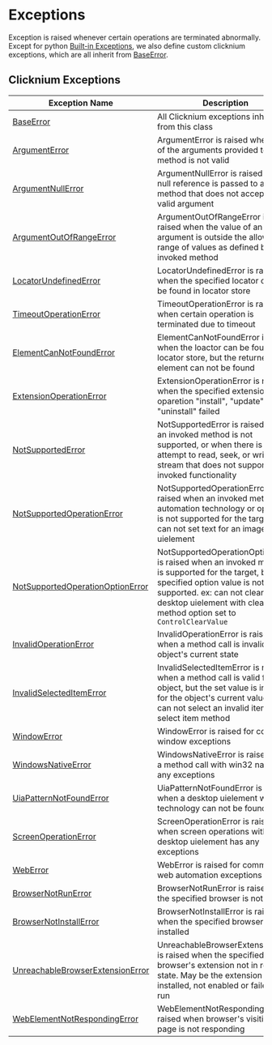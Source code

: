 # Exceptions

Exception is raised whenever certain operations are terminated abnormally. Except for python [Built-in Exceptions](https://docs.python.org/3/library/exceptions.html#built-in-exceptions), we also define custom clicknium exceptions, which are all inherit from [BaseError](./doc/api/python/exceptions/baseerror.md).


## Clicknium Exceptions <!-- {docsify-ignore} -->

| Exception Name      | Description |
| -----------| ----------- |
| [BaseError](./doc/api/python/exceptions/baseerror.md) |All Clicknium exceptions inherit from this class|
| [ArgumentError](./doc/api/python/exceptions/argumenterror.md) |  ArgumentError is raised when one of the arguments provided to a method is not valid|
| [ArgumentNullError](./doc/api/python/exceptions/argumentnullerror.md) | ArgumentNullError is raised when a null reference is passed to a method that does not accept it as a valid argument|
| [ArgumentOutOfRangeError](./doc/api/python/exceptions/argumentoutofrangeerror.md) | ArgumentOutOfRangeError is raised when the value of an argument is outside the allowable range of values as defined by the invoked method|
| [LocatorUndefinedError](./doc/api/python/exceptions/locatorundefinederror.md) | LocatorUndefinedError is raised when the specified locator can not be found in locator store|
| [TimeoutOperationError](./doc/api/python/exceptions/timeoutoperationerror.md) | TimeoutOperationError is raised when certain operation is terminated due to timeout|
| [ElementCanNotFoundError](./doc/api/python/exceptions/elementcannotfounderror.md) | ElementCanNotFoundError is raised when the loactor can be found in locator store, but the returned ui element can not be found|
| [ExtensionOperationError](./doc/api/python/exceptions/extensionoperationerror.md) | ExtensionOperationError is raised when the specified extension with oparetion "install", "update", or "uninstall" failed|
| [NotSupportedError](./doc/api/python/exceptions/notsupportederror.md) | NotSupportedError is raised when an invoked method is not supported, or when there is an attempt to read, seek, or write to a stream that does not support the invoked functionality|
| [NotSupportedOperationError](./doc/api/python/exceptions/notsupportedoperationerror.md) | NotSupportedOperationError is raised when an invoked method, its automation technology or operation is not supported for the target. ex: can not set text for an image uielement |
| [NotSupportedOperationOptionError](./doc/api/python/exceptions/notsupportedoperationoptionerror)   | NotSupportedOperationOptionError is raised when an invoked method is supported for the target, but the specified option value is not supported. ex: can not clear text for desktop uielement with clear method option set to `ControlClearValue`|
| [InvalidOperationError](./doc/api/python/exceptions/invalidoperationerror.md)   |  InvalidOperationError is raised when a method call is invalid for the object's current state|
| [InvalidSelectedItemError](./doc/api/python/exceptions/invalidselecteditemerror.md)   | InvalidSelectedItemError is raised when a method call is valid for the object, but the set value is invalid for the object's current value. ex: can not select an invalid item for select item method|
| [WindowError](./doc/api/python/exceptions/windowerror.md)   | WindowError is raised for common window exceptions|
| [WindowsNativeError](./doc/api/python/exceptions/windowsnativeerror.md)   | WindowsNativeError is raised when a method call with win32 native has any exceptions|
| [UiaPatternNotFoundError](./doc/api/python/exceptions/uiapatternnotfounderror.md)   | UiaPatternNotFoundError is raised when a desktop uielement with uia technology can not be found|
| [ScreenOperationError](./doc/api/python/exceptions/screenoperationerror.md)   | ScreenOperationError is raised when screen operations with desktop uielement has any exceptions|
| [WebError](./doc/api/python/exceptions/weberror.md) | WebError is raised for common web automation exceptions|
| [BrowserNotRunError](./doc/api/python/exceptions/browsernotrunerror.md) | BrowserNotRunError is raised when the specified browser is not run|
| [BrowserNotInstallError](./doc/api/python/exceptions/browsernotinstallerror.md) | BrowserNotInstallError is raised when the specified browser is not installed|
| [UnreachableBrowserExtensionError](./doc/api/python/exceptions/unreachablebrowserextensionerror.md) | UnreachableBrowserExtensionError is raised when the specified browser's extension not in ready state. May be the extension is not installed, not enabled or failed to run|
| [WebElementNotRespondingError](./doc/api/python/exceptions/webelementnotrespondingerror.md) | WebElementNotRespondingError is raised when browser's visiting page is not responding|



